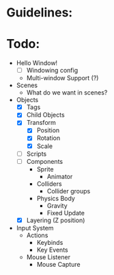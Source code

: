 # Guidelines:


# Todo:
- Hello Window!
  - [ ] Windowing config
  - Multi-window Support (?)
- Scenes
  - What do we want in scenes?
- Objects
  - [X] Tags
  - [X] Child Objects
  - [X] Transform
    - [X] Position
    - [X] Rotation
    - [X] Scale
  - [ ] Scripts
  - [ ] Components
    - Sprite
      - Animator
    - Colliders
      - Collider groups
    - Physics Body
      - Gravity
      - Fixed Update
  - [X] Layering (Z position)
- Input System
  - Actions
    - Keybinds
    - Key Events
  - Mouse Listener
    - Mouse Capture